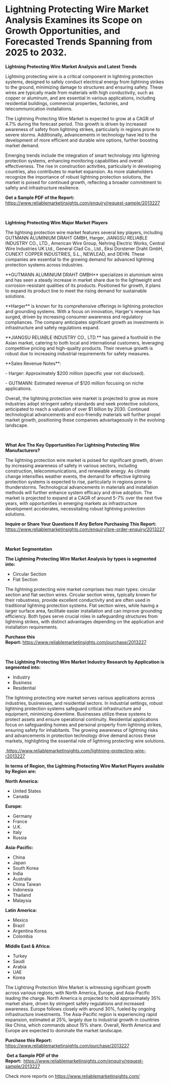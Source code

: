 <p><h1>Lightning Protecting Wire Market Analysis Examines its Scope on Growth Opportunities, and Forecasted Trends Spanning from 2025 to 2032.</h1></p><p><strong>Lightning Protecting Wire Market Analysis and Latest Trends</strong></p>
<p><p>Lightning protecting wire is a critical component in lightning protection systems, designed to safely conduct electrical energy from lightning strikes to the ground, minimizing damage to structures and ensuring safety. These wires are typically made from materials with high conductivity, such as copper or aluminum, and are essential in various applications, including residential buildings, commercial properties, factories, and telecommunication installations.</p><p>The Lightning Protecting Wire Market is expected to grow at a CAGR of 4.7% during the forecast period. This growth is driven by increased awareness of safety from lightning strikes, particularly in regions prone to severe storms. Additionally, advancements in technology have led to the development of more efficient and durable wire options, further boosting market demand. </p><p>Emerging trends include the integration of smart technology into lightning protection systems, enhancing monitoring capabilities and overall effectiveness. The rise in construction activities, particularly in developing countries, also contributes to market expansion. As more stakeholders recognize the importance of robust lightning protection solutions, the market is poised for continued growth, reflecting a broader commitment to safety and infrastructure resilience.</p></p>
<p><strong>Get a Sample PDF of the Report:&nbsp;</strong> <a href="https://www.reliablemarketinsights.com/enquiry/request-sample/2013227?utm_campaign=2281&utm_medium=2&utm_source=Github&utm_content=ia&utm_term=14022025&utm_id=lightning-protecting-wire">https://www.reliablemarketinsights.com/enquiry/request-sample/2013227</a></p>
<p>&nbsp;</p>
<p><strong>Lightning Protecting Wire Major Market Players</strong></p>
<p><p>The lightning protection wire market features several key players, including GUTMANN ALUMINIUM DRAHT GMBH, Harger, JIANGSU RELIABLE INDUSTRY CO., LTD., American Wire Group, Nehring Electric Works, Central Wire Industries UK Ltd., General Clad Co., Ltd., Eksi Dorstener Draht GmbH, CUNEXT COPPER INDUSTRIES, S.L., NEWLEAD, and DEHN. These companies are essential to the growing demand for advanced lightning protection systems across industries.</p><p>**GUTMANN ALUMINIUM DRAHT GMBH** specializes in aluminium wires and has seen a steady increase in market share due to the lightweight and corrosion-resistant qualities of its products. Positioned for growth, it plans to expand its product line to meet the rising demand for sustainable solutions.</p><p>**Harger** is known for its comprehensive offerings in lightning protection and grounding systems. With a focus on innovation, Harger's revenue has surged, driven by increasing consumer awareness and regulatory compliances. The company anticipates significant growth as investments in infrastructure and safety regulations expand.</p><p>**JIANGSU RELIABLE INDUSTRY CO., LTD.** has gained a foothold in the Asian market, catering to both local and international customers, leveraging competitive pricing and high-quality products. Their revenue growth is robust due to increasing industrial requirements for safety measures.</p><p>**Sales Revenue Notes**:</p><p>- Harger: Approximately $200 million (specific year not disclosed).</p><p>- GUTMANN: Estimated revenue of $120 million focusing on niche applications.</p><p>Overall, the lightning protection wire market is projected to grow as more industries adopt stringent safety standards and seek protective solutions, anticipated to reach a valuation of over $1 billion by 2030. Continued technological advancements and eco-friendly materials will further propel market growth, positioning these companies advantageously in the evolving landscape.</p></p>
<p>&nbsp;</p>
<p><strong>What Are The Key Opportunities For Lightning Protecting Wire Manufacturers?</strong></p>
<p><p>The lightning protection wire market is poised for significant growth, driven by increasing awareness of safety in various sectors, including construction, telecommunications, and renewable energy. As climate change intensifies weather events, the demand for effective lightning protection systems is expected to rise, particularly in regions prone to thunderstorms. Technological advancements in materials and installation methods will further enhance system efficacy and drive adoption. The market is projected to expand at a CAGR of around 5-7% over the next five years, with opportunities in emerging markets as infrastructure development accelerates, necessitating robust lightning protection solutions.</p></p>
<p><strong>Inquire or Share Your Questions If Any Before Purchasing This Report:</strong> <a href="https://www.reliablemarketinsights.com/enquiry/pre-order-enquiry/2013227?utm_campaign=2281&utm_medium=2&utm_source=Github&utm_content=ia&utm_term=14022025&utm_id=lightning-protecting-wire">https://www.reliablemarketinsights.com/enquiry/pre-order-enquiry/2013227</a></p>
<p>&nbsp;</p>
<p><strong>Market Segmentation</strong></p>
<p><strong>The Lightning Protecting Wire Market Analysis by types is segmented into:</strong></p>
<p><ul><li>Circular Section</li><li>Flat Section</li></ul></p>
<p><p>The lightning protecting wire market comprises two main types: circular section and flat section wires. Circular section wires, typically known for their robustness, provide excellent conductivity and are often used in traditional lightning protection systems. Flat section wires, while having a larger surface area, facilitate easier installation and can improve grounding efficiency. Both types serve crucial roles in safeguarding structures from lightning strikes, with distinct advantages depending on the application and installation requirements.</p></p>
<p><strong>Purchase this Report:&nbsp;</strong><a href="https://www.reliablemarketinsights.com/purchase/2013227?utm_campaign=2281&utm_medium=2&utm_source=Github&utm_content=ia&utm_term=14022025&utm_id=lightning-protecting-wire">https://www.reliablemarketinsights.com/purchase/2013227</a></p>
<p>&nbsp;</p>
<p><strong>The Lightning Protecting Wire Market Industry Research by Application is segmented into:</strong></p>
<p><ul><li>Industry</li><li>Business</li><li>Residential</li></ul></p>
<p><p>The lightning protecting wire market serves various applications across industries, businesses, and residential sectors. In industrial settings, robust lightning protection systems safeguard critical infrastructure and equipment, minimizing downtime. Businesses utilize these systems to protect assets and ensure operational continuity. Residential applications focus on safeguarding homes and personal property from lightning strikes, ensuring safety for inhabitants. The growing awareness of lightning risks and advancements in protection technology drive demand across these markets, highlighting the essential role of lightning protecting wire solutions.</p></p>
<p><a href="https://www.reliablemarketinsights.com/lightning-protecting-wire-r2013227?utm_campaign=2281&utm_medium=2&utm_source=Github&utm_content=ia&utm_term=14022025&utm_id=lightning-protecting-wire">&nbsp;https://www.reliablemarketinsights.com/lightning-protecting-wire-r2013227</a></p>
<p><strong>In terms of Region, the Lightning Protecting Wire Market Players available by Region are:</strong></p>
<p>
    <p> <strong> North America: </strong>
        <ul>
            <li>United States</li>
            <li>Canada</li>
        </ul>
        </p> 
    <p> <strong> Europe: </strong>
        <ul>
            <li>Germany</li>
            <li>France</li>
            <li>U.K.</li>
            <li>Italy</li>
            <li>Russia</li>
        </ul>
        </p> 
    <p> <strong> Asia-Pacific: </strong>
        <ul>
            <li>China</li>
            <li>Japan</li>
            <li>South Korea</li>
            <li>India</li>
            <li>Australia</li>
            <li>China Taiwan</li>
            <li>Indonesia</li>
            <li>Thailand</li>
            <li>Malaysia</li>
        </ul>
        </p> 
    <p> <strong> Latin America: </strong>
        <ul>
            <li>Mexico</li>
            <li>Brazil</li>
            <li>Argentina Korea</li>
            <li>Colombia</li>
        </ul>
        </p> 
    <p> <strong> Middle East & Africa: </strong>
        <ul>
            <li>Turkey</li>
            <li>Saudi</li>
            <li>Arabia</li>
            <li>UAE</li>
            <li>Korea</li>
        </ul>
    </p>
    </p>
<p><p>The Lightning Protection Wire Market is witnessing significant growth across various regions, with North America, Europe, and Asia-Pacific leading the charge. North America is projected to hold approximately 35% market share, driven by stringent safety regulations and increased awareness. Europe follows closely with around 30%, fueled by ongoing infrastructure investments. The Asia-Pacific region is experiencing rapid expansion, estimated at 25%, largely due to industrial growth in countries like China, which commands about 15% share. Overall, North America and Europe are expected to dominate the market landscape.</p></p>
<p><strong>Purchase this Report: </strong><a href="https://www.reliablemarketinsights.com/purchase/2013227?utm_campaign=2281&utm_medium=2&utm_source=Github&utm_content=ia&utm_term=14022025&utm_id=lightning-protecting-wire">https://www.reliablemarketinsights.com/purchase/2013227</a></p>
<p>&nbsp;<strong>Get a Sample PDF of the Report:&nbsp;&nbsp;</strong><a href="https://www.reliablemarketinsights.com/enquiry/request-sample/2013227?utm_campaign=2281&utm_medium=2&utm_source=Github&utm_content=ia&utm_term=14022025&utm_id=lightning-protecting-wire">https://www.reliablemarketinsights.com/enquiry/request-sample/2013227</a></p>
<p><strong></strong></p>
<p>Check more reports on <a href="https://www.reliablemarketinsights.com/?utm_campaign=2281&utm_medium=2&utm_source=Github&utm_content=ia&utm_term=14022025&utm_id=lightning-protecting-wire">https://www.reliablemarketinsights.com/</a></p>